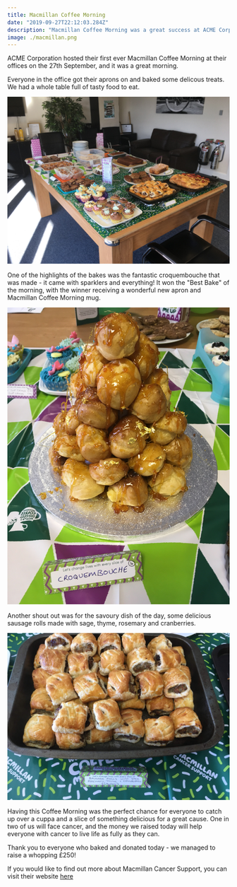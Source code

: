 ```yaml
---
title: Macmillan Coffee Morning
date: "2019-09-27T22:12:03.284Z"
description: "Macmillan Coffee Morning was a great success at ACME Corporation"
image: ./macmillan.png
---
```


ACME Corporation hosted their first ever Macmillan Coffee Morning at their offices on the 27th September, and it was a great morning. 

Everyone in the office got their aprons on and baked some delicous treats. We had a whole table full of tasty food to eat.

![](./spread.jpg)

One of the highlights of the bakes was the fantastic croquembouche that was made - it came with sparklers and everything! It won the "Best Bake" of the morning, with the winner receiving a wonderful new apron and Macmillan Coffee Morning mug. 

![](./croquembouche.JPG)

Another shout out was for the savoury dish of the day, some delicious sausage rolls made with sage, thyme, rosemary and cranberries.

![](./sausage-rolls.jpg)

Having this Coffee Morning was the perfect chance for everyone to catch up over a cuppa and a slice of something delicious for a great cause. One in two of us will face cancer, and the money we raised today will help everyone with cancer to live life as fully as they can. 

Thank you to everyone who baked and donated today - we managed to raise a whopping £250! 

If you would like to find out more about Macmillan Cancer Support, you can visit their website [here](https://www.macmillan.org.uk)